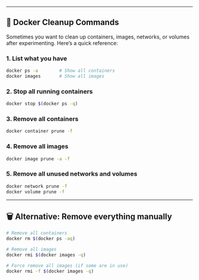 

---

## 🧹 Docker Cleanup Commands

Sometimes you want to clean up containers, images, networks, or volumes after experimenting.
Here’s a quick reference:

### 1. List what you have

```bash
docker ps -a        # Show all containers
docker images       # Show all images
```

### 2. Stop all running containers

```bash
docker stop $(docker ps -q)
```

### 3. Remove all containers

```bash
docker container prune -f
```

### 4. Remove all images

```bash
docker image prune -a -f
```

### 5. Remove all unused networks and volumes

```bash
docker network prune -f
docker volume prune -f
```

---

## 🗑️ Alternative: Remove everything manually

```bash
# Remove all containers
docker rm $(docker ps -aq)

# Remove all images
docker rmi $(docker images -q)

# Force remove all images (if some are in use)
docker rmi -f $(docker images -q)
```

